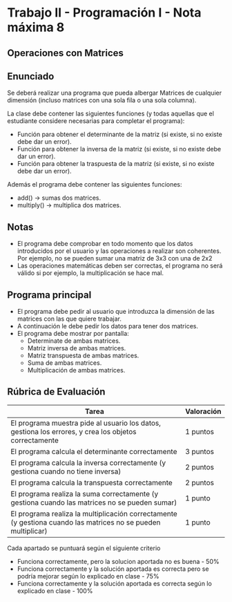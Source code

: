 # Trabajo II - Programación I - Nota máxima 8

## Operaciones con Matrices

## Enunciado
Se deberá realizar una programa que pueda albergar Matrices de cualquier dimensión (incluso matrices con una sola fila o una sola columna). 

La clase debe contener las siguientes funciones (y todas aquellas que el estudiante considere necesarias para completar el programa):

  - Función para obtener el determinante de la matriz (si existe, si no existe debe dar un error).
  - Función para obtener la inversa de la matriz (si existe, si no existe debe dar un error).
  - Función para obtener la traspuesta de la matriz (si existe, si no existe debe dar un error).
  
Además el programa debe contener las siguientes funciones:

  - add() -> sumas dos matrices.
  - multiply() -> multiplica dos matrices.
  
## Notas
  - El programa debe comprobar en todo momento que los datos introducidos por el usuario y las operaciones a realizar son coherentes. Por ejemplo, no se pueden sumar una matriz de 3x3 con una de 2x2
  - Las operaciones matemáticas deben ser correctas, el programa no será válido si por ejemplo, la multiplicación se hace mal.

## Programa principal
  - El programa debe pedir al usuario que introduzca la dimensión de las matrices con las que quiere trabajar.
  - A continuación le debe pedir los datos para tener dos matrices.
  - El programa debe mostrar por pantalla:
     - Determinate de ambas matrices.
     - Matriz inversa de ambas matrices.
     - Matriz transpuesta de ambas matrices.
     - Suma de ambas matrices.
     - Multiplicación de ambas matrices. 

## Rúbrica de Evaluación
| Tarea                                                                                                         | Valoración |
| ------------------------------------------------------------------------------------------------------------- | ---------- |
| El programa muestra pide al usuario los datos, gestiona los errores, y crea los objetos correctamente         | 1 puntos   |
| El programa calcula el determinante correctamente                                                             | 3 puntos   |
| El programa calcula la inversa correctamente (y gestiona cuando no tiene inversa)                             | 2 puntos   |
| El programa calcula la transpuesta correctamente                                                              | 2 puntos   |
| El programa realiza la suma correctamente (y gestiona cuando las matrices no se pueden sumar)                 | 1 punto    |
| El programa realiza la multiplicación correctamente (y gestiona cuando las matrices no se pueden multiplicar) | 1 punto    |

Cada apartado se puntuará según el siguiente criterio
  - Funciona correctamente, pero la solucion aportada no es buena - 50%
  - Funciona correctamente y la solución aportada es correcta pero se podría mejorar según lo explicado en clase - 75%
  - Funciona correctamente y la solución aportada es correcta según lo explicado en clase - 100%
